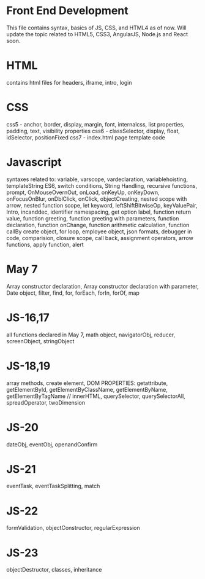 # Front End Development
 This file contains syntax, basics of JS, CSS, and HTML4 as of now.
 Will update the topic related to HTML5, CSS3, AngularJS, Node.js and React soon.

# HTML
contains html files for headers, iframe, intro, login
# CSS 
css5 - anchor, border, display, margin, font, internalcss, list properties, padding, text, visibility properties
css6 - classSelector, display, float, idSelector, positionFixed
css7 - index.html page template code

# Javascript
syntaxes related to:
variable, varscope, vardeclaration, variablehoisting, 
templateString ES6,
switch conditions,
String Handling,
recursive functions,
prompt,
OnMouseOvernOut,
onLoad,
onKeyUp,
onKeyDown,
onFocusOnBlur,
onDblClick,
onClick,
objectCreating,
nested scope with arrow,
nested function scope,
let keyword,
leftShiftBitwiseOp,
keyValuePair,
Intro,
incanddec,
identifier namespacing,
get option label,
function return value,
function greeting,
function greeting with parameters,
function declaration,
function onChange,
function arithmetic calculation,
function callBy create object,
for loop,
employee object,
json formats,
debugger in code,
comparision,
closure scope,
call back,
assignment operators,
arrow functions,
apply function,
alert

# May 7
Array constructor declaration,
Array constructor declaration with parameter,
Date object,
filter,
find,
for,
forEach,
forIn,
forOf,
map

# JS-16,17
all functions declared in May 7,
math object,
navigatorObj,
reducer,
screenObject,
stringObject

# JS-18,19
array methods,
create element,
DOM PROPERTIES:
   getattribute,
   getElementById,
   getElementByClassName,
   getElementByName,
   getElementByTagName //
innerHTML,
querySelector,
querySelectorAll,
spreadOperator,
twoDimension

# JS-20
dateObj,
eventObj,
openandConfirm

# JS-21
eventTask,
eventTaskSplitting,
match

# JS-22
formValidation,
objectConstructor,
regularExpression

# JS-23
objectDestructor,
classes,
inheritance
